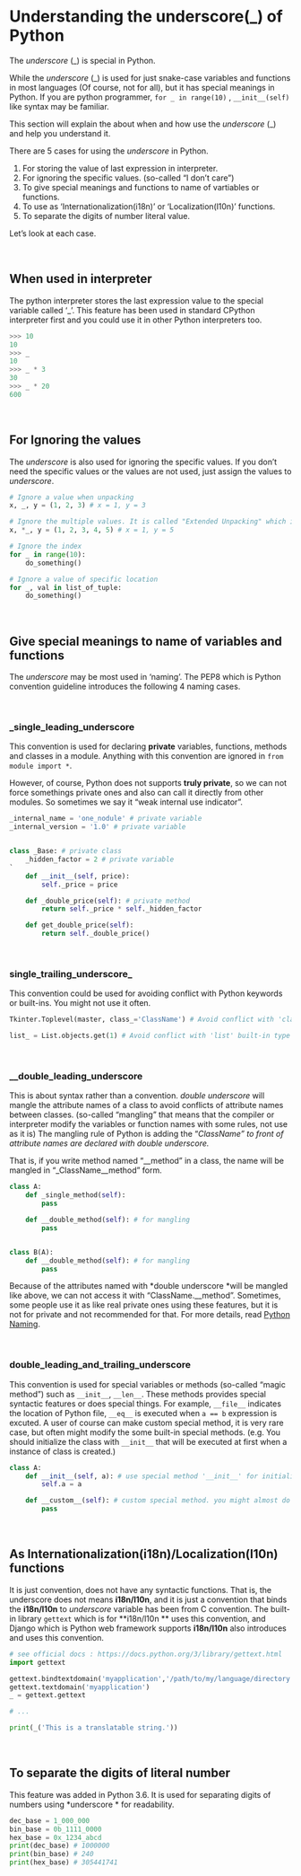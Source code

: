 # Understanding the underscore(_) of Python

The *underscore* (_) is special in Python.

While the *underscore* (_) is used for just snake-case variables and functions in most languages (Of course, not for all), but it has special meanings in Python. If you are python programmer, `for _ in range(10)` , `__init__(self)` like syntax may be familiar.

This section will explain the about when and how use the *underscore* (_) and help you understand it.

There are 5 cases for using the *underscore* in Python.

1. For storing the value of last expression in interpreter.
2. For ignoring the specific values. (so-called “I don’t care”)
3. To give special meanings and functions to name of vartiables or functions.
4. To use as ‘Internationalization(i18n)’ or ‘Localization(l10n)’ functions.
5. To separate the digits of number literal value.

Let’s look at each case.

<br>

## When used in interpreter

The python interpreter stores the last expression value to the special variable called ‘_’. This feature has been used in standard CPython interpreter first and you could use it in other Python interpreters too.

```python
>>> 10 
10 
>>> _ 
10 
>>> _ * 3 
30 
>>> _ * 20 
600
```

<br>

## **For Ignoring the values**

The *underscore* is also used for ignoring the specific values. If you don’t need the specific values or the values are not used, just assign the values to *underscore*.

```python
# Ignore a value when unpacking
x, _, y = (1, 2, 3) # x = 1, y = 3 

# Ignore the multiple values. It is called "Extended Unpacking" which is available in only Python 3.x
x, *_, y = (1, 2, 3, 4, 5) # x = 1, y = 5  

# Ignore the index
for _ in range(10):     
    do_something()  

# Ignore a value of specific location
for _, val in list_of_tuple:
    do_something()
```

<br>

## Give special meanings to name of variables and functions

The *underscore* may be most used in ‘naming’. The PEP8 which is Python convention guideline introduces the following 4 naming cases.

<br>

### _single_leading_underscore

This convention is used for declaring **private** variables, functions, methods and classes in a module. Anything with this convention are ignored in `from module import *`.

However, of course, Python does not supports **truly private**, so we can not force somethings private ones and also can call it directly from other modules. So sometimes we say it “weak internal use indicator”.

```python
_internal_name = 'one_nodule' # private variable
_internal_version = '1.0' # private variable


class _Base: # private class
    _hidden_factor = 2 # private variable
`
    def __init__(self, price):
        self._price = price

    def _double_price(self): # private method
        return self._price * self._hidden_factor

    def get_double_price(self):
        return self._double_price() 
```

<br>

### single_trailing_underscore_

This convention could be used for avoiding conflict with Python keywords or built-ins. You might not use it often.

```python
Tkinter.Toplevel(master, class_='ClassName') # Avoid conflict with 'class' keyword

list_ = List.objects.get(1) # Avoid conflict with 'list' built-in type
```

<br>

### __double_leading_underscore

This is about syntax rather than a convention. *double underscore* will mangle the attribute names of a class to avoid conflicts of attribute names between classes. (so-called “mangling” that means that the compiler or interpreter modify the variables or function names with some rules, not use as it is) 
The mangling rule of Python is adding the “_ClassName” to front of attribute names are declared with *double underscore*._

That is, if you write method named “__method” in a class, the name will be mangled in “_ClassName__method” form.

```python
class A:
    def _single_method(self):
        pass

    def __double_method(self): # for mangling
        pass


class B(A):
    def __double_method(self): # for mangling
        pass
```

Because of the attributes named with *double underscore *will be mangled like above, we can not access it with “ClassName.__method”. Sometimes, some people use it as like real private ones using these features, but it is not for private and not recommended for that. For more details, read [Python Naming](http://python.net/~goodger/projects/pycon/2007/idiomatic/handout.html#naming).

<br>

### __double_leading_and_trailing_underscore__

This convention is used for special variables or methods (so-called “magic method”) such as `__init__`,  `__len__`. These methods provides special syntactic features or does special things. For example,  `__file__` indicates the location of Python file,  `__eq__` is executed when `a == b` expression is excuted. 
A user of course can make custom special method, it is very rare case, but often might modify the some built-in special methods. (e.g. You should initialize the class with `__init__` that will be executed at first when a instance of class is created.)

```python
class A:
    def __init__(self, a): # use special method '__init__' for initializing
        self.a = a

    def __custom__(self): # custom special method. you might almost do not use it
        pass
```

<br>

## As Internationalization(i18n)/Localization(l10n) functions

It is just convention, does not have any syntactic functions. That is, the underscore does not means **i18n/l10n**, and it is just a convention that binds the **i18n/l10n** to *underscore* variable has been from C convention.
The built-in library `gettext` which is for **i18n/l10n ** uses this convention, and Django which is Python web framework supports **i18n/l10n** also introduces and uses this convention.

```python
# see official docs : https://docs.python.org/3/library/gettext.html
import gettext

gettext.bindtextdomain('myapplication','/path/to/my/language/directory')
gettext.textdomain('myapplication')
_ = gettext.gettext

# ...

print(_('This is a translatable string.'))
```

<br>

## To separate the digits of literal number

This feature was added in Python 3.6. It is used for separating digits of numbers using *underscore * for readability.

```python
dec_base = 1_000_000
bin_base = 0b_1111_0000
hex_base = 0x_1234_abcd
print(dec_base) # 1000000
print(bin_base) # 240
print(hex_base) # 305441741
```